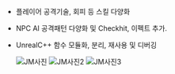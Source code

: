 - 플레이어 공격기술, 회피 등 스킬 다양화
- NPC AI 공격패턴 다양화 및 Checkhit, 이펙트 추가.
- UnrealC++ 함수 모듈화, 분리, 재사용 및 디버깅


  ![JM사진](/Docs/img/JM사진.jpg)
  ![JM사진2](/Docs/img/JM사진2.jpg)
  ![JM사진3](/Docs/img/JM사진3.jpg)